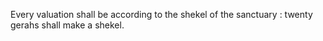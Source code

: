 Every valuation shall be according to the shekel of the sanctuary : twenty gerahs shall make a shekel.
